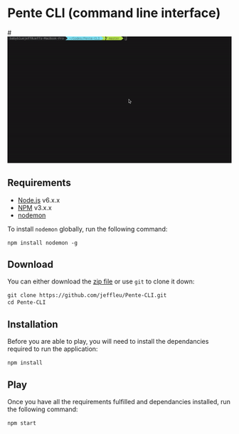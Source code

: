 # Pente CLI (command line interface)
#![](https://raw.githubusercontent.com/jeffleu/Pente-CLI/master/images/demo.gif)

## Requirements
* [Node.js](https://nodejs.org/) v6.x.x
* [NPM](https://www.npmjs.com/) v3.x.x
* [nodemon](https://nodemon.io/)

To install `nodemon` globally, run the following command:
```
npm install nodemon -g
```

## Download
You can either download the [zip file](https://github.com/jeffleu/Pente-CLI/archive/master.zip) or use `git` to clone it down:
```
git clone https://github.com/jeffleu/Pente-CLI.git
cd Pente-CLI
```

## Installation
Before you are able to play, you will need to install the dependancies required to run the application:
```
npm install
```

## Play
Once you have all the requirements fulfilled and dependancies installed, run the following command:
```
npm start
```

